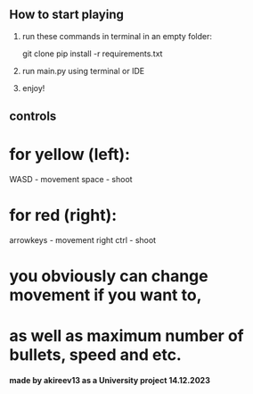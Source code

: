## How to start playing

1. run these commands in terminal in an empty folder:

   git clone <url of repo>
   pip install -r requirements.txt

2. run main.py using terminal or IDE

3. enjoy!

## controls

# for yellow (left):

WASD - movement
space - shoot

# for red (right):

arrowkeys - movement
right ctrl - shoot

# you obviously can change movement if you want to,

# as well as maximum number of bullets, speed and etc.

#### made by akireev13 as a University project 14.12.2023
